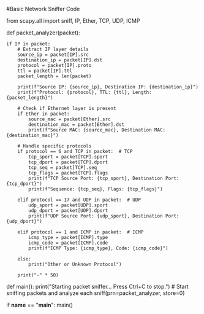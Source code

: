 #Basic Network Sniffer Code

from scapy.all import sniff, IP, Ether, TCP, UDP, ICMP

def packet_analyzer(packet):
    
    if IP in packet:
        # Extract IP layer details
        source_ip = packet[IP].src
        destination_ip = packet[IP].dst
        protocol = packet[IP].proto
        ttl = packet[IP].ttl
        packet_length = len(packet)
        
        print(f"Source IP: {source_ip}, Destination IP: {destination_ip}")
        print(f"Protocol: {protocol}, TTL: {ttl}, Length: {packet_length}")
        
        # Check if Ethernet layer is present
        if Ether in packet:
            source_mac = packet[Ether].src
            destination_mac = packet[Ether].dst
            print(f"Source MAC: {source_mac}, Destination MAC: {destination_mac}")
        
        # Handle specific protocols
        if protocol == 6 and TCP in packet:  # TCP
            tcp_sport = packet[TCP].sport
            tcp_dport = packet[TCP].dport
            tcp_seq = packet[TCP].seq
            tcp_flags = packet[TCP].flags
            print(f"TCP Source Port: {tcp_sport}, Destination Port: {tcp_dport}")
            print(f"Sequence: {tcp_seq}, Flags: {tcp_flags}")
        
        elif protocol == 17 and UDP in packet:  # UDP
            udp_sport = packet[UDP].sport
            udp_dport = packet[UDP].dport
            print(f"UDP Source Port: {udp_sport}, Destination Port: {udp_dport}")
        
        elif protocol == 1 and ICMP in packet:  # ICMP
            icmp_type = packet[ICMP].type
            icmp_code = packet[ICMP].code
            print(f"ICMP Type: {icmp_type}, Code: {icmp_code}")
        
        else:
            print("Other or Unknown Protocol")
        
        print("-" * 50)

def main():
    print("Starting packet sniffer... Press Ctrl+C to stop.")
    # Start sniffing packets and analyze each
    sniff(prn=packet_analyzer, store=0)

if __name__ == "__main__":
    main()
